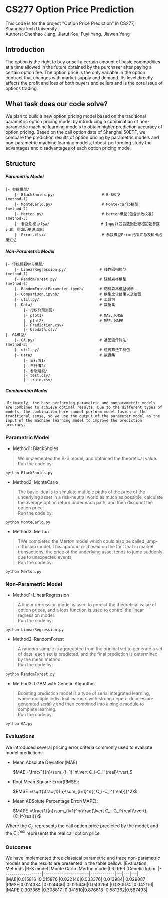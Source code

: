 # CS277 Option Price Prediction

This code is for the project "Option Price Prediction" in CS277, ShanghaiTech University.<br>
Authors: Chenhao Jiang, Jiarui Kou, Fuyi Yang, Jiawen Yang

## Introduction

The option is the right to buy or sell a certain amount of basic commodities at a time allowed in the future obtained by the purchaser after paying a certain option fee. The option price is the only variable in the option contract that changes with market supply and demand. Its level directly affects the profit and loss of both buyers and sellers and is the core issue of options trading. 

## What task does our code solve?

We plan to build a new option pricing model based on the traditional parametric option pricing model by introducing a combination of non-parametric machine learning models to obtain higher prediction accuracy of option pricing. Based on the call option data of Shanghai 50ETF,  we compare the prediction results of option pricing by parametric models and non-parametric machine learning models, tobest-performing study the advantages and disadvantages of each option pricing model.

## Structure

##### Parametric Model

```
|- 参数模型/
	|- BlackSholes.py/					   # B-S模型 												(method-1)
	|- MonteCarlo.py/					   # Monte-Carlo模型 										(method-2)
	|- Merton.py/						   # Merton模型(包含参数校准) 							    (method-3)
	|- 看涨期权.xlsx/              		    # Input(包含数据处理和初始参数计算，例如历史波动率)
	|- Error.xlsx/						   # 参数模型Error结果汇总及输出结果汇总
```

##### Non-Parametric Model

```
|- 传统机器学习模型/
    |- LinearRegression.py/      	      # 线性回归模型											(method-1)
    |- RandomForest.py/        		      # 随机森林模型											(method-2)
    |- RandomForestParameter.ipynb/       # 随机森林模型调参
    |- Comparison.ipynb/   				  # 模型比较结果以及绘图
    |- util.py/                 		  # 工具包
    |- Data/              			 	  # 数据集
    	|- 行权价预测图/
    	|- plot1/						  # MAE、RMSE
    	|- plot2/						  # MPE、MAPE
    	|- Prediction.csv/
    	|- Usedata.csv/
|- GA模型/
    |- GA.py/      	                      # 基因遗传算法											(method-3)
    |- util.py/                 		  # 遗传算法工具包
    |- Data/              			 	  # 数据集
    	|- 日行情1/ 
        |- 日行情2/ 
    	|- 看涨期权/ 
    	|- test.csv/ 
    	|- train.csv/ 
```

##### Combination Model

```
Ultimately, the best performing parametric and nonparametric models are combined to achieve optimal results. Due to the different types of models, the combination here cannot perform model fusion in the traditional sense, so we use the output of the parameter model as the input of the machine learning model to improve the prediction accuracy. 
```


### Parametric Model
+ Method1: BlackSholes
> We implemented the B-S model, and obtained the theoretical
value.
<br> Run the code by:
```
python BlackSholes.py
```

+ Method2: MonteCarlo
> The basic idea is to simulate multiple paths of the
price of the underlying asset in a risk-neutral world as much
as possible, calculate the average option return under each
path, and then discount the option price. 
<br> Run the code by:
```
python MonteCarlo.py
```

+ Method3: Merton
> TWe completed the Merton model which could also be called
jump-diffusion model. This approach is based on the fact that
in market transactions, the price of the underlying asset tends
to jump suddenly due to unexpected events 
<br> Run the code by:
```
python Merton.py
```

### Non-Parametric Model
+ Method1:  LinearRegression
>A linear regression model is used to predict the theoretical value of option prices, and a loss function is used to control the linear regression model.
<br>Run the code by:
```
python LinearRegression.py
```
+ Method2: RandomForest
> A random sample is aggregated from the original set to generate a set of data, each set is predicted, and the final prediction is determined by the mean method. 
<br>Run the code by:
```
python RandomForest.py
```
+ Method3: LGBM with Genetic Algorithm
> Boosting prediction model is a type of serial integrated learning, where multiple individual learners with strong depen-
dencies are generated serially and then combined into a single
module to complete learning. 
<br>Run the code by:
```
python GA.py
```

### Evaluations
We introduced several pricing error criteria commonly used
to evaluate model predictions:
+ Mean Absolute Deviation(MAE)
  
    $MAE =\frac{1}{n}\sum_{i=1}^n\lvert
    C_i-C_i^{real}\rvert;$

+ Root Mean Square Error(RMSE):

	$RMSE =\sqrt{\frac{1}{n}\sum_{i=1}^n{( C_i-C_i^{real})}^2}$

+ Mean ABSolute Percentage Error(MAPE):

	$MAPE =\frac{1}{n}\sum_{i=1}^n(\frac{\lvert C_i-C_i^{real}\rvert}{C_i^{real}})$

Where the $C_n$ represents the call option price predicted by the model, and the $C_n^{real}$ represents the real call option price.

### Outcomes
We have implemented three classical parametric and three non-parametric models and the results are presented in the table bellow:
|Evaluation Methods |B-S model |Monte Carlo |Merton model|LR| RFR |Genetic lgbm|
|-------------------|----------|------------|------------|---|---|---|
|MAE|0.015816 |0.015876 |0.022146|0.033376| 0.013984| 0.029087|
|RMSE|0.024384 |0.024446| 0.025446|0.043294 |0.020674 |0.042116|
|MAPE|0.307365 |0.308817 |0.341510|9.876618 |0.581362|0.567493|


